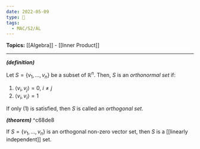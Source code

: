 ```yaml
---
date: 2022-05-09
type: 🧠
tags:
  - MAC/S2/ÁL
---
```


**Topics:** [[Algebra]] - [[Inner Product]]

---

_**(definition)**_

Let $S = \{ v_1, \dots, v_n \}$ be a subset of $\mathbb{R}^n$. Then, $S$ is an _orthonormal set_ if:

1. $\langle v_i, v_j \rangle = 0$, $i \neq j$
2. $\langle v_i, v_i \rangle = 1$

If only (1) is satisfied, then $S$ is called an _orthogonal set_.

_**(theorem)**_ ^c68de8

If $S = \{ v_1, \dots, v_n \}$ is an orthogonal non-zero vector set, then $S$ is a [[linearly independent]] set.
